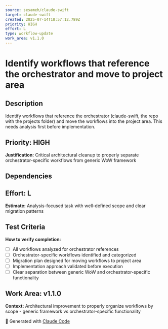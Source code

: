 ```yaml
---
source: sesameh/claude-swift
target: claude-swift
created: 2025-07-14T18:57:12.789Z
priority: HIGH
effort: L
type: workflow-update
work_area: v1.1.0
---
```


# Identify workflows that reference the orchestrator and move to project area

## Description
Identify workflows that reference the orchestrator (claude-swift, the repo with the projects folder) and move the workflows into the project area. This needs analysis first before implementation.

## Priority: HIGH
**Justification:** Critical architectural cleanup to properly separate orchestrator-specific workflows from generic WoW framework

## Dependencies

## Effort: L
**Estimate:** Analysis-focused task with well-defined scope and clear migration patterns

## Test Criteria
**How to verify completion:**
- [ ] All workflows analyzed for orchestrator references
- [ ] Orchestrator-specific workflows identified and categorized
- [ ] Migration plan designed for moving workflows to project area
- [ ] Implementation approach validated before execution
- [ ] Clear separation between generic WoW and orchestrator-specific functionality

## Work Area: v1.1.0
**Context:** Architectural improvement to properly organize workflows by scope - generic framework vs orchestrator-specific functionality

🤖 Generated with [Claude Code](https://claude.ai/code)